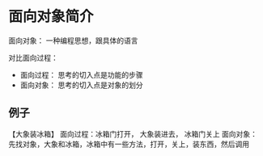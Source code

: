 # 面向对象简介

面向对象： 一种编程思想，跟具体的语言

对比面向过程：

- 面向过程： 思考的切入点是功能的步骤
- 面向对象： 思考的切入点是对象的划分

## 例子
【大象装冰箱】
面向过程：冰箱门打开， 大象装进去，  冰箱门关上
面向对象：先找对象，大象和冰箱，冰箱中有一些方法，打开，关上，装东西，然后调用
